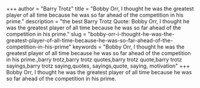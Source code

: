 +++
author = "Barry Trotz"
title = "Bobby Orr, I thought he was the greatest player of all time because he was so far ahead of the competition in his prime."
description = "the best Barry Trotz Quote: Bobby Orr, I thought he was the greatest player of all time because he was so far ahead of the competition in his prime."
slug = "bobby-orr-i-thought-he-was-the-greatest-player-of-all-time-because-he-was-so-far-ahead-of-the-competition-in-his-prime"
keywords = "Bobby Orr, I thought he was the greatest player of all time because he was so far ahead of the competition in his prime.,barry trotz,barry trotz quotes,barry trotz quote,barry trotz sayings,barry trotz saying,quotes, sayings,quote, saying, motivation"
+++
Bobby Orr, I thought he was the greatest player of all time because he was so far ahead of the competition in his prime.
